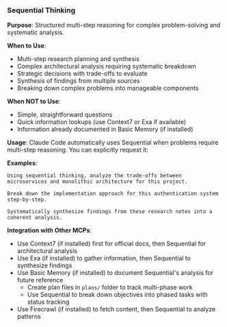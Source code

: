 ### Sequential Thinking

**Purpose**: Structured multi-step reasoning for complex problem-solving and systematic analysis.

**When to Use**:
- Multi-step research planning and synthesis
- Complex architectural analysis requiring systematic breakdown
- Strategic decisions with trade-offs to evaluate
- Synthesis of findings from multiple sources
- Breaking down complex problems into manageable components

**When NOT to Use**:
- Simple, straightforward questions
- Quick information lookups (use Context7 or Exa if available)
- Information already documented in Basic Memory (if installed)

**Usage**: Claude Code automatically uses Sequential when problems require multi-step reasoning. You can explicitly request it:

**Examples**:
```
Using sequential thinking, analyze the trade-offs between microservices and monolithic architecture for this project.

Break down the implementation approach for this authentication system step-by-step.

Systematically synthesize findings from these research notes into a coherent analysis.
```

**Integration with Other MCPs**:
- Use Context7 (if installed) first for official docs, then Sequential for architectural analysis
- Use Exa (if installed) to gather information, then Sequential to synthesize findings
- Use Basic Memory (if installed) to document Sequential's analysis for future reference
  - Create plan files in `plans/` folder to track multi-phase work
  - Use Sequential to break down objectives into phased tasks with status tracking
- Use Firecrawl (if installed) to fetch content, then Sequential to analyze patterns
